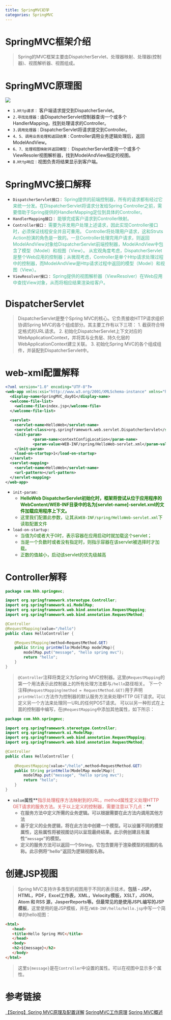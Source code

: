 ```yaml
---
title: SpringMVC初学
categories: SpringMVC
---
```


# SpringMVC框架介绍
> Spring的MVC框架主要由DispatcherServlet、处理器映射、处理器(控制器)、视图解析器、视图组成。

# SpringMVC原理图
![](SpringMVC初学/1.jpg)
- `1.Http请求：` 客户端请求提交到DispatcherServlet。 
- `2.寻找处理器：`由DispatcherServlet控制器查询一个或多个HandlerMapping，找到处理请求的Controller。
- `3.调用处理器：`DispatcherServlet将请求提交到Controller。 
- `4、5、调用业务处理和返回结果：`Controller调用业务逻辑处理后，返回ModelAndView。 
- `6、7、处理视图映射并返回模型：` DispatcherServlet查询一个或多个ViewResoler视图解析器，找到ModelAndView指定的视图。 
- `8.Http响应：`视图负责将结果显示到客户端。

# SpringMVC接口解释
- `DispatcherServlet接口：`
        <font color='#48B492'>Spring提供的前端控制器，所有的请求都有经过它来统一分发。在DispatcherServlet将请求分发给Spring Controller之前，需要借助于Spring提供的HandlerMapping定位到具体的Controller。</font>
- `HandlerMapping接口：`
        <font color='#48B492'>能够完成客户请求到Controller映射。</font>
- `Controller接口：`
        <font color='#48B492'>需要为并发用户处理上述请求，因此实现Controller接口时，必须保证线程安全并且可重用。
        Controller将处理用户请求，这和Struts Action扮演的角色是一致的。一旦Controller处理完用户请求，则返回ModelAndView对象给DispatcherServlet前端控制器，ModelAndView中包含了模型（Model）和视图（View）。
        从宏观角度考虑，DispatcherServlet是整个Web应用的控制器；从微观考虑，Controller是单个Http请求处理过程中的控制器，而ModelAndView是Http请求过程中返回的模型（Model）和视图（View）。</font>
- `ViewResolver接口：`
        <font color='#48B492'>Spring提供的视图解析器（ViewResolver）在Web应用中查找View对象，从而将相应结果渲染给客户。</font>

# DispatcherServlet
> DispatcherServlet是整个Spring MVC的核心。它负责接收HTTP请求组织协调Spring MVC的各个组成部分。其主要工作有以下三项：
    1. 截获符合特定格式的URL请求。
    2. 初始化DispatcherServlet上下文对应的WebApplicationContext，并将其与业务层、持久化层的WebApplicationContext建立关联。
    3. 初始化Spring MVC的各个组成组件，并装配到DispatcherServlet中。

# web-xml配置解释
``` xml
<?xml version="1.0" encoding="UTF-8"?>
<web-app xmlns:xsi="http://www.w3.org/2001/XMLSchema-instance" xmlns="http://xmlns.jcp.org/xml/ns/javaee" xsi:schemaLocation="http://xmlns.jcp.org/xml/ns/javaee http://xmlns.jcp.org/xml/ns/javaee/web-app_3_1.xsd" id="WebApp_ID" version="3.1">
  <display-name>SpringMVC_day01</display-name>
  <welcome-file-list>
    <welcome-file>index.jsp</welcome-file>
  </welcome-file-list>
  
  <servlet>
  	<servlet-name>HelloWeb</servlet-name>
  	<servlet-class>org.springframework.web.servlet.DispatcherServlet</servlet-class>
  	<init-param>
            <param-name>contextConfigLocation</param-name>
            <param-value>WEB-INF/spring/HelloWeb-servlet.xml</param-value>
    </init-param>
  	<load-on-startup>1</load-on-startup>
  </servlet>
  <servlet-mapping>
  	<servlet-name>HelloWeb</servlet-name>
  	<url-pattern></url-pattern>
  </servlet-mapping>
</web-app>
```
- `init-param:`
    - **<font color='#137300'>HelloWeb DispatcherServlet初始化时，框架将尝试从位于应用程序的WebContent/WEB-INF目录中的名为[servlet-name]-servlet.xml的文件加载应用程序上下文。</font>**
   - <font color='#137300'>这里我们配置此参数，让其从`WEB-INF/spring/HelloWeb-servlet.xml`下读取配置文件</font>
- `load-on-startup:`
    - <font color='#137300'>当值为0或者大于0时，表示容器在应用启动时就加载这个servlet；</font>
    - <font color='#137300'>当是一个负数时或者没有指定时，则指示容器在该servlet被选择时才加载。</font>
    - <font color='#137300'> 正数的值越小，启动该servlet的优先级越高</font>

# Controller解释
``` java
package com.hhh.springmvc;

import org.springframework.stereotype.Controller;
import org.springframework.ui.ModelMap;
import org.springframework.web.bind.annotation.RequestMapping;
import org.springframework.web.bind.annotation.RequestMethod;

@Controller
@RequestMapping(value="/hello")
public class HelloController {
	
	@RequestMapping(method=RequestMethod.GET)
	public String printHello(ModelMap modelMap){
		modelMap.put("message", "hello spring mvc");
		return "hello";
	}
}

```
> `@Controller`注释将类定义为Spring MVC控制器。这里`@RequestMapping`的第一个用法表示此控制器上的所有处理方法都与`/hello`路径相关。 下一个注释`@RequestMapping(method = RequestMethod.GET)`用于声明`printHello()`方法作为控制器的默认服务方法来处理HTTP GET请求。可以定义另一个方法来处理同一URL的任何POST请求。
可以以另一种形式在上面的控制器中编写，在`@RequestMapping`中添加其他属性，如下所示：

``` java
package com.hhh.springmvc;

import org.springframework.stereotype.Controller;
import org.springframework.ui.ModelMap;
import org.springframework.web.bind.annotation.RequestMapping;
import org.springframework.web.bind.annotation.RequestMethod;

@Controller
public class HelloController {
	
	@RequestMapping(value="/hello",method=RequestMethod.GET)
	public String printHello(ModelMap modelMap){
		modelMap.put("message", "hello spring mvc");
		return "hello";
	}
}

```
- `value`属性**<font color='#D55555'>指示处理程序方法映射到的URL，method属性定义处理HTTP GET请求的服务方法。关于以上定义的控制器，需要注意以下几点：</font>**
    - **<font color='#808080'>在服务方法中定义所需的业务逻辑。可以根据需要在此方法内调用其他方法</font>**
    - **<font color='#808080'>基于定义的业务逻辑，将在此方法中创建一个模型。可以设置不同的模型属性，这些属性将被视图访问以呈现最终结果。此示例创建且有属性“`message`”的模型。</font>**
    - **<font color='#808080'>定义的服务方法可以返回一个String，它包含要用于渲染模型的视图的名称。此示例将“hello”返回为逻辑视图名称。</font>**

# 创建JSP视图
> Spring MVC支持许多类型的视图用于不同的表示技术。**包括 - JSP，HTML，PDF，Excel工作表，XML，Velocity模板，XSLT，JSON，Atom 和 RSS 源，JasperReports等。但最常见的是使用JSPL编写的JSP模板**，这里使用的是JSP模板，并在`/WEB-INF/hello/hello.jsp`中写一个简单的hello视图：

``` html
<html>
   <head>
   <title>Hello Spring MVC</title>
   </head>
   <body>
   <h2>${message}</h2>
   </body>
</html>
```
> 这里`${message}`是在`Controller`中设置的属性。可以在视图中显示多个属性。
# 参考链接
[【Spring】Spring MVC原理及配置详解](http://blog.csdn.net/jianyuerensheng/article/details/51258942)
[SpringMVC工作原理](http://blog.csdn.net/liang5630/article/details/43733733)
[Spring MVC概述](http://www.yiibai.com/spring_mvc/springmvc_overview.html)